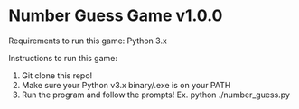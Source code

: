 # Number Guess Game v1.0.0

Requirements to run this game: Python 3.x

Instructions to run this game:
1. Git clone this repo!
2. Make sure your Python v3.x binary/.exe is on  your PATH
3. Run the program and follow the prompts!
    Ex. python ./number_guess.py